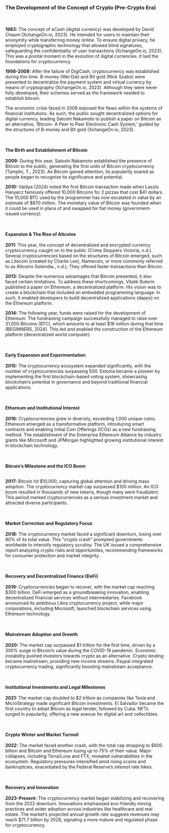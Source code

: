 <br><br><!-- Adds extra vertical space -->
### The Development of the Concept of Crypto (Pre-Crypto Era)
<br><br><!-- Adds extra vertical space -->
**1983:** The concept of eCash (digital currency) was developed by David Chaum (XchangeOn.io, 2023). He intended for users to maintain their anonymity while transferring money online. To ensure digital privacy, he employed cryptographic technology that allowed blind signatures, safeguarding the confidentiality of user transactions (XchangeOn.io, 2023). This was a pivotal moment in the evolution of digital currencies. It laid the foundations for cryptocurrency.


**1998-2008:** After the failure of DigiCash, cryptocurrency was established during this time. B-money (Wei Dai) and Bit gold (Nick Szabo) were presented to decentralize the payment system and virtual currency by means of cryptography (XchangeOn.io, 2023). Although they were never fully developed, their schemes served as the framework needed to establish bitcoin.

The economic crisis faced in 2008 exposed the flaws within the systems of financial institutions. As such, the public sought decentralized options for digital currency, leading Satoshi Nakamoto to publish a paper on Bitcoin as an alternative, ‘Bitcoin- A Peer to Peer Electronic Cash System,’ guided by the structures of B-money and Bit gold (XchangeOn.io, 2023).

<br><br><!-- Adds extra vertical space -->
**The Birth and Establishment of Bitcoin**
<br><br><!-- Adds extra vertical space -->
**2009:** During this year, Satoshi Nakamoto established the presence of Bitcoin to the public, generating the first units of Bitcoin cryptocurrency (Tamplin, T., 2023). As Bitcoin gained attention, its popularity soared as people began to recognize its significance and potential.


**2010:** Vaidya (2024) noted the first Bitcoin transaction made when Laszlo Hanyecz famously offered 10,000 Bitcoins for 2 pizzas that cost $41 dollars. The 10,000 BTC used by the programmer has now escalated in value by an estimate of $670 million. The monetary value of Bitcoin was founded when it could be used in place of and swapped for fiat money (government-issued currency). 

<br><br><!-- Adds extra vertical space -->
**Expansion & The Rise of Altcoins**
<br><br><!-- Adds extra vertical space -->
**2011:** This year, the concept of decentralized and encrypted currency cryptocurrency caught on to the public (Crime Stoppers Victoria, n.d.). Several cryptocurrencies based on the structures of Bitcoin emerged, such as Litecoin (created by Charlie Lee), Namecoin, or more commonly referred to as Altcoins (Isieindia., n.d.); They offered faster transactions than Bitcoin.


**2013:** Despite the numerous advantages that Bitcoin presented, it also faced certain limitations. To address these shortcomings, Vitalik Buterin published a paper on Ethereum, a decentralized platform. His vision was to create a blockchain that included an embedded programming language. In such, it enabled developers to build decentralized applications (dapps) on the Ethereum platform.

**2014:** The following year, funds were raised for the development of Ethereum. The fundraising campaign successfully managed to raise over 31,000 Bitcoins (BTC), which amounts to at least $18 million during that time (BEGINNERS, 2024). This led and enabled the construction of the Ethereum platform (decentralized world computer).

<br><br><!-- Adds extra vertical space -->
**Early Expansion and Experimentation**
<br><br><!-- Adds extra vertical space -->
**2015:** The cryptocurrency ecosystem expanded significantly, with the number of cryptocurrencies surpassing 500. Estonia became a pioneer by implementing the first blockchain-based voting system, showcasing blockchain’s potential in governance and beyond traditional financial applications.

<br><br><!-- Adds extra vertical space -->
**Ethereum and Institutional Interest**
<br><br>
**2016:** Cryptocurrencies grew in diversity, exceeding 1,000 unique coins. Ethereum emerged as a transformative platform, introducing smart contracts and enabling Initial Coin Offerings (ICOs) as a new fundraising method. The establishment of the Enterprise Ethereum Alliance by industry giants like Microsoft and JPMorgan highlighted growing institutional interest in blockchain technology.

<br><br>
**Bitcoin’s Milestone and the ICO Boom**
<br><br>

**2017:** Bitcoin hit $10,000, capturing global attention and driving mass adoption. The cryptocurrency market cap surpassed $100 million. An ICO boom resulted in thousands of new tokens, though many were fraudulent. This period marked cryptocurrencies as a serious investment market and attracted diverse participants.

<br><br>
**Market Correction and Regulatory Focus**
<br><br>
**2018:** The cryptocurrency market faced a significant downturn, losing over 80% of its total value. This "crypto crash" prompted governments worldwide to intensify regulatory scrutiny. The UK issued a comprehensive report analyzing crypto risks and opportunities, recommending frameworks for consumer protection and market integrity.

<br><br>
**Recovery and Decentralized Finance (DeFi)**
<br><br>
**2019:** Cryptocurrencies began to recover, with the market cap reaching $300 billion. DeFi emerged as a groundbreaking innovation, enabling decentralized financial services without intermediaries. Facebook announced its ambitious Libra cryptocurrency project, while major corporations, including Microsoft, launched blockchain services using Ethereum technology.

<br><br>
**Mainstream Adoption and Growth**
<br><br>
**2020:** The market cap surpassed $1 trillion for the first time, driven by a 300% surge in Bitcoin’s value during the COVID-19 pandemic. Economic instability pushed investors towards crypto as an alternative. Crypto lending became mainstream, providing new income streams. Paypal integrated cryptocurrency trading, significantly boosting mainstream acceptance.

<br><br>
**Institutional Investments and Legal Milestones**
<br><br>
**2021:** The market cap doubled to $2 trillion as companies like Tesla and MicroStrategy made significant Bitcoin investments. El Salvador became the first country to adopt Bitcoin as legal tender, followed by Cuba. NFTs surged in popularity, offering a new avenue for digital art and collectibles.

<br><br>
**Crypto Winter and Market Turmoil**
<br><br>
**2022:** The market faced another crash, with the total cap dropping to $800 billion and Bitcoin and Ethereum losing up to 75% of their value. Major collapses, including Terra/Luna and FTX, revealed vulnerabilities in the ecosystem. Regulatory pressures intensified amid rising scams and bankruptcies, exacerbated by the Federal Reserve’s interest rate hikes.

<br><br>
**Recovery and Innovation**
<br><br>
**2023-Present:** The cryptocurrency market began stabilizing and recovering from the 2022 downturn. Innovations emphasized eco-friendly mining practices and wider adoption across industries like healthcare and real estate. The market’s projected annual growth rate suggests revenues may reach $71.7 billion by 2028, signaling a more mature and regulated phase for cryptocurrency. 

